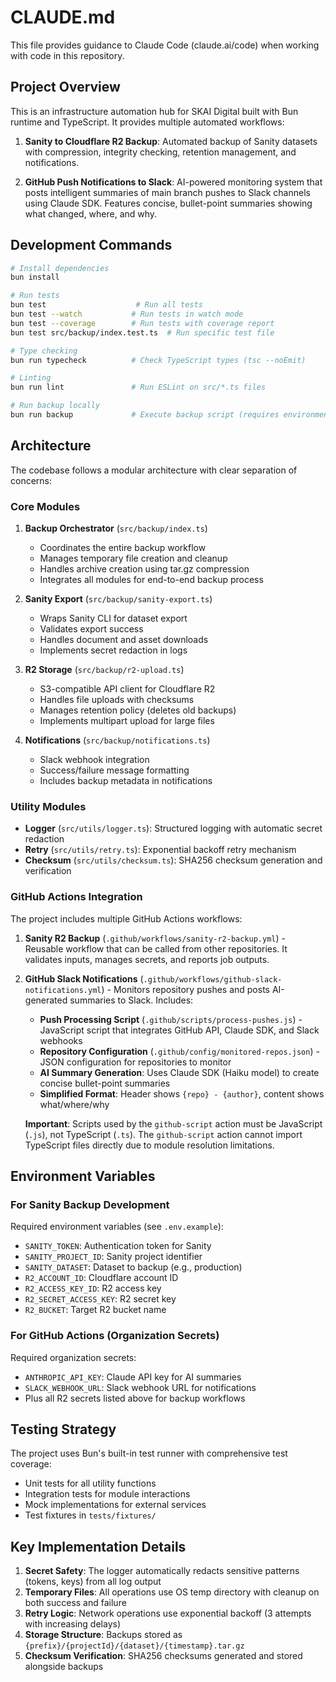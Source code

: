 # CLAUDE.md

This file provides guidance to Claude Code (claude.ai/code) when working with code in this repository.

## Project Overview

This is an infrastructure automation hub for SKAI Digital built with Bun runtime and TypeScript. It provides multiple automated workflows:

1. **Sanity to Cloudflare R2 Backup**: Automated backup of Sanity datasets with compression, integrity checking, retention management, and notifications.

2. **GitHub Push Notifications to Slack**: AI-powered monitoring system that posts intelligent summaries of main branch pushes to Slack channels using Claude SDK. Features concise, bullet-point summaries showing what changed, where, and why.

## Development Commands

```bash
# Install dependencies
bun install

# Run tests
bun test                    # Run all tests
bun test --watch           # Run tests in watch mode
bun test --coverage        # Run tests with coverage report
bun test src/backup/index.test.ts  # Run specific test file

# Type checking
bun run typecheck          # Check TypeScript types (tsc --noEmit)

# Linting
bun run lint               # Run ESLint on src/*.ts files

# Run backup locally
bun run backup             # Execute backup script (requires environment variables)
```

## Architecture

The codebase follows a modular architecture with clear separation of concerns:

### Core Modules

1. **Backup Orchestrator** (`src/backup/index.ts`)
   - Coordinates the entire backup workflow
   - Manages temporary file creation and cleanup
   - Handles archive creation using tar.gz compression
   - Integrates all modules for end-to-end backup process

2. **Sanity Export** (`src/backup/sanity-export.ts`)
   - Wraps Sanity CLI for dataset export
   - Validates export success
   - Handles document and asset downloads
   - Implements secret redaction in logs

3. **R2 Storage** (`src/backup/r2-upload.ts`)
   - S3-compatible API client for Cloudflare R2
   - Handles file uploads with checksums
   - Manages retention policy (deletes old backups)
   - Implements multipart upload for large files

4. **Notifications** (`src/backup/notifications.ts`)
   - Slack webhook integration
   - Success/failure message formatting
   - Includes backup metadata in notifications

### Utility Modules

- **Logger** (`src/utils/logger.ts`): Structured logging with automatic secret redaction
- **Retry** (`src/utils/retry.ts`): Exponential backoff retry mechanism
- **Checksum** (`src/utils/checksum.ts`): SHA256 checksum generation and verification

### GitHub Actions Integration

The project includes multiple GitHub Actions workflows:

1. **Sanity R2 Backup** (`.github/workflows/sanity-r2-backup.yml`) - Reusable workflow that can be called from other repositories. It validates inputs, manages secrets, and reports job outputs.

2. **GitHub Slack Notifications** (`.github/workflows/github-slack-notifications.yml`) - Monitors repository pushes and posts AI-generated summaries to Slack. Includes:
   - **Push Processing Script** (`.github/scripts/process-pushes.js`) - JavaScript script that integrates GitHub API, Claude SDK, and Slack webhooks
   - **Repository Configuration** (`.github/config/monitored-repos.json`) - JSON configuration for repositories to monitor
   - **AI Summary Generation**: Uses Claude SDK (Haiku model) to create concise bullet-point summaries
   - **Simplified Format**: Header shows `{repo} - {author}`, content shows what/where/why

   **Important**: Scripts used by the `github-script` action must be JavaScript (`.js`), not TypeScript (`.ts`). The `github-script` action cannot import TypeScript files directly due to module resolution limitations.

## Environment Variables

### For Sanity Backup Development
Required environment variables (see `.env.example`):
- `SANITY_TOKEN`: Authentication token for Sanity
- `SANITY_PROJECT_ID`: Sanity project identifier
- `SANITY_DATASET`: Dataset to backup (e.g., production)
- `R2_ACCOUNT_ID`: Cloudflare account ID
- `R2_ACCESS_KEY_ID`: R2 access key
- `R2_SECRET_ACCESS_KEY`: R2 secret key
- `R2_BUCKET`: Target R2 bucket name

### For GitHub Actions (Organization Secrets)
Required organization secrets:
- `ANTHROPIC_API_KEY`: Claude API key for AI summaries
- `SLACK_WEBHOOK_URL`: Slack webhook URL for notifications
- Plus all R2 secrets listed above for backup workflows

## Testing Strategy

The project uses Bun's built-in test runner with comprehensive test coverage:
- Unit tests for all utility functions
- Integration tests for module interactions
- Mock implementations for external services
- Test fixtures in `tests/fixtures/`

## Key Implementation Details

1. **Secret Safety**: The logger automatically redacts sensitive patterns (tokens, keys) from all log output
2. **Temporary Files**: All operations use OS temp directory with cleanup on both success and failure
3. **Retry Logic**: Network operations use exponential backoff (3 attempts with increasing delays)
4. **Storage Structure**: Backups stored as `{prefix}/{projectId}/{dataset}/{timestamp}.tar.gz`
5. **Checksum Verification**: SHA256 checksums generated and stored alongside backups